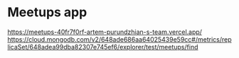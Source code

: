 # Meetups app
https://meetups-40fr7f0rf-artem-purundzhian-s-team.vercel.app/
https://cloud.mongodb.com/v2/648ade686aa64025439e59cc#/metrics/replicaSet/648adea99dba82307e745ef6/explorer/test/meetups/find
